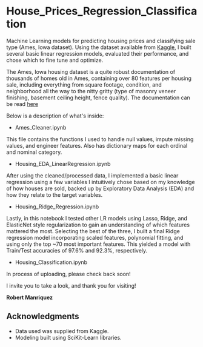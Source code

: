 # House_Prices_Regression_Classification

Machine Learning models for predicting housing prices and classifying sale type (Ames, Iowa dataset).  Using the dataset available from [Kaggle](https://www.kaggle.com/c/house-prices-advanced-regression-techniques), I built several basic linear regression models, evaluated their performance, and chose which to fine tune and optimize.

The Ames, Iowa housing dataset is a quite robust documentation of thousands of homes old in Ames, containing over 80 features per housing sale, including everything from square footage, condition, and neighborhood all the way to the nitty gritty (type of masonry veneer finishing, basement ceiling height, fence quality).  The documentation can be read [here](https://ww2.amstat.org/publications/jse/v19n3/decock/datadocumentation.txt)

Below is a description of what's inside:

* Ames_Cleaner.ipynb

This file contains the functions I used to handle null values, impute missing values, and engineer features.  Also has dictionary maps for each ordinal and nominal category.

* Housing_EDA_LinearRegression.ipynb

After using the cleaned/processed data, I implemented a basic linear regression using a few variables I intuitively chose based on my knowledge of how houses are sold, backed up by Exploratory Data Analysis (EDA) and how they relate to the target variables.

* Housing_Ridge_Regression.ipynb

Lastly, in this notebook I tested other LR models using Lasso, Ridge, and ElasticNet style regularization to gain an understanding of which features mattered the most.  Selecting the best of the three, I built a final Ridge regression model incorporating scaled features, polynomial fitting, and using only the top ~70 most important features.  This yielded a model with Train/Test accuracies of 97.6% and 92.3%, respectively.  

* Housing_Classification.ipynb

In process of uploading, please check back soon!


I invite you to take a look, and thank you for visiting!

**Robert Manriquez**


## Acknowledgments

* Data used was supplied from Kaggle.
* Modeling built using SciKit-Learn libraries.
